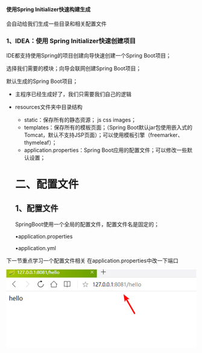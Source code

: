 #### 使用Spring Initializer快速构建生成


会自动给我们生成一些目录和相关配置文件

### 1、IDEA：使用 Spring Initializer快速创建项目

IDE都支持使用Spring的项目创建向导快速创建一个Spring Boot项目；

选择我们需要的模块；向导会联网创建Spring Boot项目；

默认生成的Spring Boot项目；

- 主程序已经生成好了，我们只需要我们自己的逻辑
- resources文件夹中目录结构
  - static：保存所有的静态资源； js css  images；
  - templates：保存所有的模板页面；（Spring Boot默认jar包使用嵌入式的Tomcat，默认不支持JSP页面）；可以使用模板引擎（freemarker、thymeleaf）；
  - application.properties：Spring Boot应用的配置文件；可以修改一些默认设置；
  
  # 二、配置文件
  
  ## 1、配置文件
  
  SpringBoot使用一个全局的配置文件，配置文件名是固定的；
  
  •application.properties
  
  •application.yml
  
下一节重点学习一个配置文件相关
在application.properties中改一下端口

![端口已更改](image/hello.png)